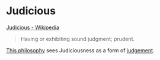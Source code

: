 # Judicious

<a href="http://www.thefreedictionary.com/judicious" target="_blank">Judicious - Wikipedia</a>

> Having or exhibiting sound judgment; prudent.

[This philosophy](./this-philosophy.md) sees Judiciousness as a form of [judgement](./judgement.md).
